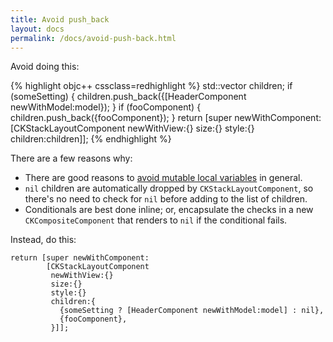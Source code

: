 ```yaml
---
title: Avoid push_back
layout: docs
permalink: /docs/avoid-push-back.html
---
```


Avoid doing this:

{% highlight objc++ cssclass=redhighlight %}
std::vector<CKStackLayoutComponentChild> children;
if (someSetting) {
  children.push_back({[HeaderComponent newWithModel:model});
}
if (fooComponent) {
  children.push_back({fooComponent});
}
return [super newWithComponent:
        [CKStackLayoutComponent
         newWithView:{}
         size:{}
         style:{}
         children:children]];
{% endhighlight %}

There are a few reasons why:

- There are good reasons to [avoid mutable local variables](avoid-local-variables.html) in general.
- `nil` children are automatically dropped by `CKStackLayoutComponent`, so there's no need to check for `nil` before adding to the list of children.
- Conditionals are best done inline; or, encapsulate the checks in a new `CKCompositeComponent` that renders to `nil` if the conditional fails.

Instead, do this:

```objc++
return [super newWithComponent:
        [CKStackLayoutComponent
         newWithView:{}
         size:{}
         style:{}
         children:{
           {someSetting ? [HeaderComponent newWithModel:model] : nil},
           {fooComponent},
         }]];
```
